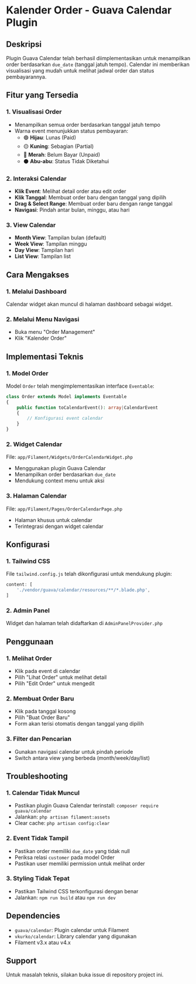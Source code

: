 # Kalender Order - Guava Calendar Plugin

## Deskripsi
Plugin Guava Calendar telah berhasil diimplementasikan untuk menampilkan order berdasarkan `due_date` (tanggal jatuh tempo). Calendar ini memberikan visualisasi yang mudah untuk melihat jadwal order dan status pembayarannya.

## Fitur yang Tersedia

### 1. Visualisasi Order
- Menampilkan semua order berdasarkan tanggal jatuh tempo
- Warna event menunjukkan status pembayaran:
  - 🟢 **Hijau**: Lunas (Paid)
  - 🟡 **Kuning**: Sebagian (Partial) 
  - 🔴 **Merah**: Belum Bayar (Unpaid)
  - ⚫ **Abu-abu**: Status Tidak Diketahui

### 2. Interaksi Calendar
- **Klik Event**: Melihat detail order atau edit order
- **Klik Tanggal**: Membuat order baru dengan tanggal yang dipilih
- **Drag & Select Range**: Membuat order baru dengan range tanggal
- **Navigasi**: Pindah antar bulan, minggu, atau hari

### 3. View Calendar
- **Month View**: Tampilan bulan (default)
- **Week View**: Tampilan minggu
- **Day View**: Tampilan hari
- **List View**: Tampilan list

## Cara Mengakses

### 1. Melalui Dashboard
Calendar widget akan muncul di halaman dashboard sebagai widget.

### 2. Melalui Menu Navigasi
- Buka menu "Order Management"
- Klik "Kalender Order"

## Implementasi Teknis

### 1. Model Order
Model `Order` telah mengimplementasikan interface `Eventable`:
```php
class Order extends Model implements Eventable
{
    public function toCalendarEvent(): array|CalendarEvent
    {
        // Konfigurasi event calendar
    }
}
```

### 2. Widget Calendar
File: `app/Filament/Widgets/OrderCalendarWidget.php`
- Menggunakan plugin Guava Calendar
- Menampilkan order berdasarkan `due_date`
- Mendukung context menu untuk aksi

### 3. Halaman Calendar
File: `app/Filament/Pages/OrderCalendarPage.php`
- Halaman khusus untuk calendar
- Terintegrasi dengan widget calendar

## Konfigurasi

### 1. Tailwind CSS
File `tailwind.config.js` telah dikonfigurasi untuk mendukung plugin:
```javascript
content: [
    './vendor/guava/calendar/resources/**/*.blade.php',
]
```

### 2. Admin Panel
Widget dan halaman telah didaftarkan di `AdminPanelProvider.php`

## Penggunaan

### 1. Melihat Order
- Klik pada event di calendar
- Pilih "Lihat Order" untuk melihat detail
- Pilih "Edit Order" untuk mengedit

### 2. Membuat Order Baru
- Klik pada tanggal kosong
- Pilih "Buat Order Baru"
- Form akan terisi otomatis dengan tanggal yang dipilih

### 3. Filter dan Pencarian
- Gunakan navigasi calendar untuk pindah periode
- Switch antara view yang berbeda (month/week/day/list)

## Troubleshooting

### 1. Calendar Tidak Muncul
- Pastikan plugin Guava Calendar terinstall: `composer require guava/calendar`
- Jalankan: `php artisan filament:assets`
- Clear cache: `php artisan config:clear`

### 2. Event Tidak Tampil
- Pastikan order memiliki `due_date` yang tidak null
- Periksa relasi `customer` pada model Order
- Pastikan user memiliki permission untuk melihat order

### 3. Styling Tidak Tepat
- Pastikan Tailwind CSS terkonfigurasi dengan benar
- Jalankan: `npm run build` atau `npm run dev`

## Dependencies
- `guava/calendar`: Plugin calendar untuk Filament
- `vkurko/calendar`: Library calendar yang digunakan
- Filament v3.x atau v4.x

## Support
Untuk masalah teknis, silakan buka issue di repository project ini. 
